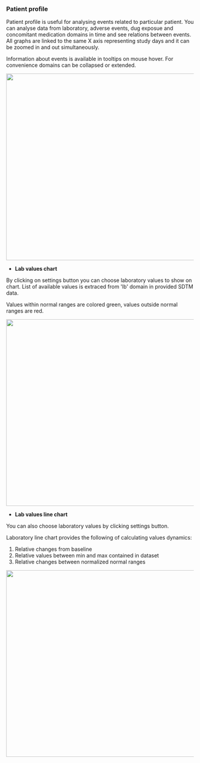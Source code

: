 ### Patient profile

Patient profile is useful for analysing events related to particular patient.
You can analyse data from laboratory, adverse events, dug exposue and concomitant medication domains in time and see relations between events. All graphs are linked to the same X axis representing study days and it can be zoomed in and out simultaneously. 

Information about events is available in tooltips on mouse hover. For convenience domains can be collapsed or extended.

<img src="https://raw.githubusercontent.com/datagrok-ai/public/master/packages/ClinicalCase/img/patient_profile_zoom.gif" height="500" width='800'/>

* **Lab values chart**

By clicking on settings button you can choose laboratory values to show on chart. List of available values is extraced from 'lb' domain in provided SDTM data.

Values within normal ranges are colored green, values outside normal ranges are red.

<img src="https://raw.githubusercontent.com/datagrok-ai/public/master/packages/ClinicalCase/img/patient_profile_lab.gif" height="500" width='800'/>

* **Lab values line chart**

You can also choose laboratory values by clicking settings button.

Laboratory line chart provides the following of calculating values dynamics:
1. Relative changes from baseline
2. Relative values between min and max contained in dataset
3. Relative changes between normalized normal ranges

<img src="https://raw.githubusercontent.com/datagrok-ai/public/master/packages/ClinicalCase/img/patient_profile_lab_line.gif" height="500" width='800'/>